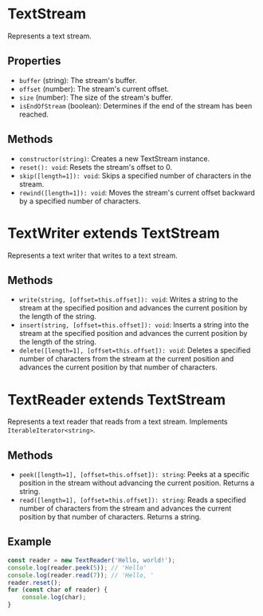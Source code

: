 # TextStream

Represents a text stream.

## Properties

- `buffer` (string): The stream's buffer.
- `offset` (number): The stream's current offset.
- `size` (number): The size of the stream's buffer.
- `isEndOfStream` (boolean): Determines if the end of the stream has been reached.

## Methods

- `constructor(string)`: Creates a new TextStream instance.
- `reset(): void`: Resets the stream's offset to 0.
- `skip([length=1]): void`: Skips a specified number of characters in the stream.
- `rewind([length=1]): void`: Moves the stream's current offset backward by a specified number of characters.

# TextWriter extends TextStream

Represents a text writer that writes to a text stream.

## Methods

- `write(string, [offset=this.offset]): void`: Writes a string to the stream at the specified position and advances the current position by the length of the string.
- `insert(string, [offset=this.offset]): void`: Inserts a string into the stream at the specified position and advances the current position by the length of the string.
- `delete([length=1], [offset=this.offset]): void`: Deletes a specified number of characters from the stream at the current position and advances the current position by that number of characters.

# TextReader extends TextStream

Represents a text reader that reads from a text stream. Implements `IterableIterator<string>`.

## Methods

- `peek([length=1], [offset=this.offset]): string`: Peeks at a specific position in the stream without advancing the current position. Returns a string.
- `read([length=1], [offset=this.offset]): string`: Reads a specified number of characters from the stream and advances the current position by that number of characters. Returns a string.

## Example

```javascript
const reader = new TextReader('Hello, world!');
console.log(reader.peek(5)); // 'Hello'
console.log(reader.read(7)); // 'Hello, '
reader.reset();
for (const char of reader) {
    console.log(char);
}
```